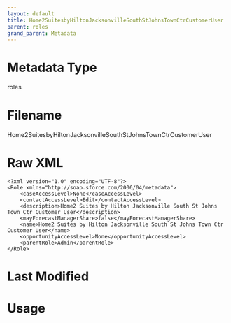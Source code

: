 ```yaml
---
layout: default
title: Home2SuitesbyHiltonJacksonvilleSouthStJohnsTownCtrCustomerUser
parent: roles
grand_parent: Metadata
---
```

# Metadata Type
roles


# Filename 
Home2SuitesbyHiltonJacksonvilleSouthStJohnsTownCtrCustomerUser


# Raw XML
```
<?xml version="1.0" encoding="UTF-8"?>
<Role xmlns="http://soap.sforce.com/2006/04/metadata">
    <caseAccessLevel>None</caseAccessLevel>
    <contactAccessLevel>Edit</contactAccessLevel>
    <description>Home2 Suites by Hilton Jacksonville South St Johns Town Ctr Customer User</description>
    <mayForecastManagerShare>false</mayForecastManagerShare>
    <name>Home2 Suites by Hilton Jacksonville South St Johns Town Ctr Customer User</name>
    <opportunityAccessLevel>None</opportunityAccessLevel>
    <parentRole>Admin</parentRole>
</Role>
```


# Last Modified


# Usage
